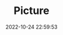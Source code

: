 ---
weight: 1
images:
- /images/edited/194.jpeg
title: Picture
date: 2022-10-24 22:59:53
tags:
- luminar
- work
---